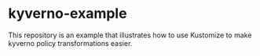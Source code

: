 # kyverno-example

This repository is an example that illustrates how to use Kustomize to make kyverno policy transformations easier.
